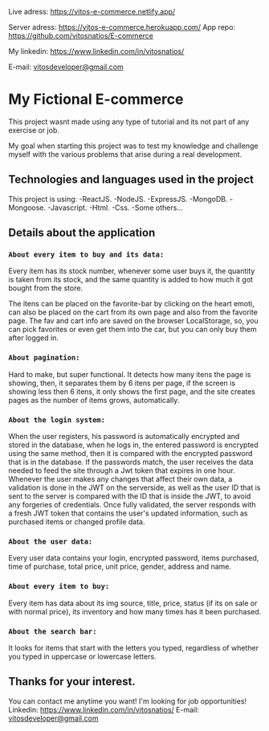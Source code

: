 Live adress: https://vitos-e-commerce.netlify.app/

Server adress: https://vitos-e-commerce.herokuapp.com/
App repo: https://github.com/vitosnatios/E-commerce

My linkedin: https://www.linkedin.com/in/vitosnatios/

E-mail: vitosdeveloper@gmail.com

# My Fictional E-commerce

This project wasnt made using any type of tutorial and its not part of any exercise or job.

My goal when starting this project was to test my knowledge and challenge myself with the various problems that arise during a real development.

## Technologies and languages used in the project

This project is using:
-ReactJS.
-NodeJS.
-ExpressJS.
-MongoDB.
-Mongoose.
-Javascript.
-Html.
-Css.
-Some others...

## Details about the application

### `About every item to buy and its data:`

Every item has its stock number, whenever some user buys it, the quantity is taken from its stock, and the same quantity is added to how much it got bought from the store.

The itens can be placed on the favorite-bar by clicking on the heart emoti, can also be placed on the cart from its own page and also from the favorite page. The fav and cart info are saved on the browser LocalStorage, so, you can pick favorites or even get them into the car, but you can only buy them after logged in.

### `About pagination:`

Hard to make, but super functional. It detects how many itens the page is showing, then, it separates them by 6 itens per page, if the screen is showing less then 6 itens, it only shows the first page, and the site creates pages as the number of items grows, automatically.

### `About the login system:`

When the user registers, his password is automatically encrypted and stored in the database, when he logs in, the entered password is encrypted using the same method, then it is compared with the encrypted password that is in the database.
If the passwords match, the user receives the data needed to feed the site through a Jwt token that expires in one hour. Whenever the user makes any changes that affect their own data, a validation is done in the JWT on the serverside, as well as the user ID that is sent to the server is compared with the ID that is inside the JWT, to avoid any forgeries of credentials. Once fully validated, the server responds with a fresh JWT token that contains the user's updated information, such as purchased items or changed profile data.

### `About the user data:`

Every user data contains your login, encrypted password, items purchased, time of purchase, total price, unit price, gender, address and name.

### `About every item to buy:`

Every item has data about its img source, title, price, status (if its on sale or with normal price), its inventory and how many times has it been purchased.

### `About the search bar:`

It looks for items that start with the letters you typed, regardless of whether you typed in uppercase or lowercase letters.

## Thanks for your interest.

You can contact me anytime you want! I'm looking for job opportunities!
Linkedin: https://www.linkedin.com/in/vitosnatios/
E-mail: vitosdeveloper@gmail.com